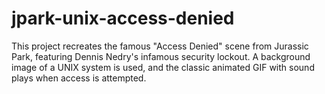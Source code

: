 # jpark-unix-access-denied
This project recreates the famous "Access Denied" scene from Jurassic Park, featuring Dennis Nedry's infamous security lockout. A background image of a UNIX system is used, and the classic animated GIF with sound plays when access is attempted.
